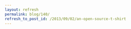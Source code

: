 ```yaml
---
layout: refresh
permalink: blog/140/
refresh_to_post_id: /2013/09/02/an-open-source-t-shirt
---
```

